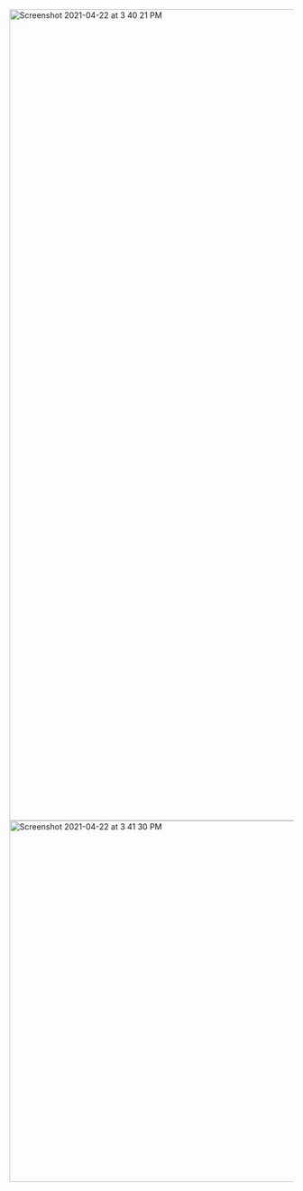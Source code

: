 <img width="1440" alt="Screenshot 2021-04-22 at 3 40 21 PM" src="https://user-images.githubusercontent.com/62026125/115697274-0e3e3a80-a381-11eb-9d46-24ec1c6ffffe.png">

<img width="641" alt="Screenshot 2021-04-22 at 3 41 30 PM" src="https://user-images.githubusercontent.com/62026125/115697467-388ff800-a381-11eb-80c6-3ded88da0a5a.png">

